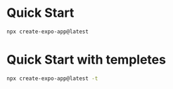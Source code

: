 # Quick Start

```bash
npx create-expo-app@latest
```

# Quick Start with templetes

```bash
npx create-expo-app@latest -t
```